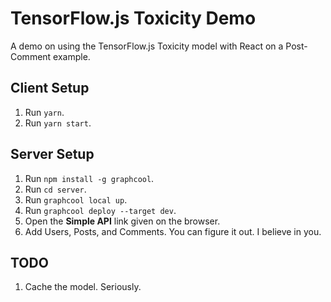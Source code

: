 # TensorFlow.js Toxicity Demo

A demo on using the TensorFlow.js Toxicity model with React on a Post-Comment
example.

## Client Setup

1. Run `yarn`.
2. Run `yarn start`.

## Server Setup

1. Run `npm install -g graphcool`.
2. Run `cd server`.
3. Run `graphcool local up`.
4. Run `graphcool deploy --target dev`.
5. Open the **Simple API** link given on the browser.
6. Add Users, Posts, and Comments. You can figure it out. I believe in you.

## TODO

1. Cache the model. Seriously.
